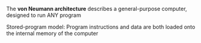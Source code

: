 The **von Neumann architecture** describes a general-purpose computer, designed to run ANY program

Stored-program model: Program instructions and data are both loaded onto the internal memory of the computer